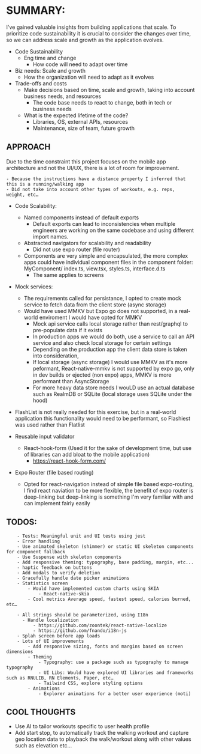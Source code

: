 # SUMMARY:

I've gained valuable insights from building applications that scale. To prioritize code sustainability it is crucial to consider the changes over time, so we can address scale and growth as the application evolves.

- Code Sustainability
  - Eng time and change
    - How code will need to adapt over time
- Biz needs: Scale and growth
  - How the organization will need to adapt as it evolves
- Trade-offs and costs
  - Make decisions based on time, scale and growth, taking into account business needs, and resources
    - The code base needs to react to change, both in tech or business needs
  - What is the expected lifetime of the code?
    - Libraries, OS, external APIs, resources
    - Maintenance, size of team, future growth

## APPROACH

Due to the time constraint this project focuses on the mobile app architecture and not the UI/UX, there is a lot of room for improvement.

    - Because the instructions have a distance property I inferred that this is a running/walking app
    - Did not take into account other types of workouts, e.g. reps, weight, etc…

- Code Scalability:
  - Named components instead of default exports
    - Default exports can lead to inconsistencies when multiple engineers are working on the same codebase and using different import names.
  - Abstracted navigators for scalability and readability
    - Did not use expo router (file router)
  - Components are very simple and encapsulated, the more complex apps could have individual component files in the component folder: MyComponent/ index.ts, view.tsx, styles.ts, interface.d.ts
    - The same applies to screens
- Mock services:
  - The requirements called for persistance, I opted to create mock service to fetch data from the client store (async storage)
  - Would have used MMKV but Expo go does not supported, in a real-world enviroment I would have opted for MMKV
    - Mock api service calls local storage rather than rest/graphql to pre-populate data if it exists
    - In production apps we would do both, use a service to call an API service and also check local storage for certain settings
    - Depending on the production app the client data store is taken into consideration,
    - If local storage (async storage) I would use MMKV as it's more peformant, React-native-mmkv is not supported by expo go, only in dev builds or ejected (non expo) apps, MMKV is more performant than AsyncStorage
    - For more heavy data store needs I wouLD use an actual database such as RealmDB or SQLite (local storage uses SQLite under the hood)
- FlashList is not really needed for this exercise, but in a real-world application this functionality would need to be performant, so Flashiest was used rather than Flatlist

- Reusable input validator
  - React-hook-form (Used it for the sake of development time, but use of libraries can add bloat to the mobile application)
    - https://react-hook-form.com/
- Expo Router (file based routing)
  - Opted for react-navigation instead of simple file based expo-routing, I find react naviation to be more flexible, the benefit of expo router is deep-linking but deep-linking is something I'm very familiar with and can implement fairly easily

## TODOS:

        - Tests: Meaningful unit and UI tests using jest
        - Error handling
        - Use animated skeleton (shimmer) or static UI skeleton components for component fallback
        - Use Suspense with skeleton components
        - Add responsive theming: typography, base padding, margin, etc...
        - haptic feedback on buttons
        - Add modals to verify deletion
        - Gracefully handle date picker animations
        - Statistics screen
            - Would have implemented custom charts using SKIA
                - React-native-skia
            - Cool metrics Average speed, fastest speed, calories burned, etc…

        - All strings should be parameterized, using I18n
          - Handle localization
              - https://github.com/zoontek/react-native-localize
              - https://github.com/fnando/i18n-js
        - Splah screen before app loads
        - Lots of UI improvements
            - Add responsive sizing, fonts and margins based on screen dimensions
            - Theming
                - Typography: use a package such as typography to manage typography
                - UI Libs: Would have explored UI libraries and frameworks such as RNULIB, RN Elements, Paper, etc…
                - Tailwind CSS, explore styling options
            - Animations
                - Explorer animations for a better user experience (moti)

## COOL THOUGHTS

- Use AI to tailor workouts specific to user health profile
- Add start stop, to automatically track the walking workout and capture geo location data to playback the walk/workout along with other values such as elevation etc…
